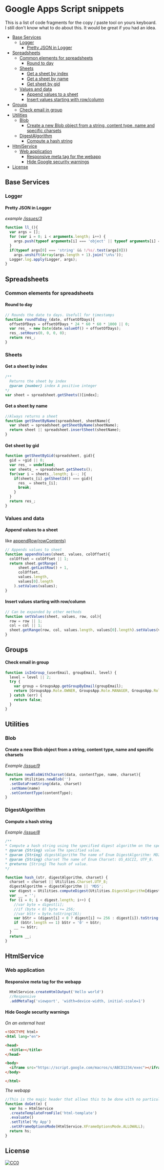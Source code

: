 # Google Apps Script snippets
This is a list of code fragments for the copy / paste tool on yours keyboard. I still don't know what to do about this. It would be great if you had an idea.

<!-- TOC depthFrom:2 -->

- [Base Services](#base-services)
  - [Logger](#logger)
    - [Pretty JSON in Logger](#pretty-json-in-logger)
- [Spreadsheets](#spreadsheets)
  - [Common elements for spreadsheets](#common-elements-for-spreadsheets)
    - [Round to day](#round-to-day)
  - [Sheets](#sheets)
    - [Get a sheet by index](#get-a-sheet-by-index)
    - [Get a sheet by name](#get-a-sheet-by-name)
    - [Get sheet by gid](#get-sheet-by-gid)
  - [Values and data](#values-and-data)
    - [Append values to a sheet](#append-values-to-a-sheet)
    - [Insert values starting with row/column](#insert-values-starting-with-rowcolumn)
- [Groups](#groups)
    - [Check email in group](#check-email-in-group)
- [Utilities](#utilities)
  - [Blob](#blob)
    - [Create a new Blob object from a string, content type, name and specific charsets](#create-a-new-blob-object-from-a-string-content-type-name-and-specific-charsets)
  - [DigestAlgorithm](#digestalgorithm)
    - [Compute a hash string](#compute-a-hash-string)
- [HtmlService](#htmlservice)
  - [Web application](#web-application)
    - [Responsive meta tag for the webapp](#responsive-meta-tag-for-the-webapp)
    - [Hide Google security warnings](#hide-google-security-warnings)
- [License](#license)

<!-- /TOC -->

## Base Services

### Logger

#### Pretty JSON in Logger
_example [/issues/3](../../issues/3)_
```js
function ll_(){
  var args = [];
  for (var i = 0; i < arguments.length; i++) {
    args.push(typeof arguments[i] === 'object' || typeof arguments[i] === 'function' ? ('' + JSON.stringify(arguments[i], null, ' ')) : ('' + arguments[i]));
  }
  if(typeof args[0] === 'string' && !/%s/.test(args[0]))
    args.unshift(Array(args.length + 1).join('\n%s'));
  Logger.log.apply(Logger, args);
}
```
## Spreadsheets

### Common elements for spreadsheets

#### Round to day

```js
// Rounds the date to days. Usefull for timestamps
function roundToDay_(date, offsetOfDays){
  offsetOfDays = offsetOfDays * 24 * 60 * 60 * 1000 || 0;
  var res_ = new Date(date.valueOf() + offsetOfDays);
  res_.setHours(0, 0, 0, 0);
  return res_;
}
```
### Sheets

#### Get a sheet by index

```js
/**
  Returns the sheet by index
  @param {number} index A positive integer
*/
var sheet = spreadsheet.getSheets()[index];
```

#### Get a sheet by name

```js
//Always returns a sheet
function getSheetByName(spreadsheet, sheetName){
  var sheet = spreadsheet.getSheetByName(sheetName);
  return sheet || spreadsheet.insertSheet(sheetName);
}
```

#### Get sheet by gid

```js
function getSheetByGid(spreadsheet, gid){
  gid = +gid || 0;
  var res_ = undefined;
  var sheets_ = spreadsheet.getSheets();
  for(var i = sheets_.length; i--; ){
    if(sheets_[i].getSheetId() === gid){
      res_ = sheets_[i];
      break;
    }
  }
  return res_;
}
```

### Values and data

#### Append values to a sheet
like [appendRow(rowContents)](https://developers.google.com/apps-script/reference/spreadsheet/sheet#appendRow(Object))

```js
// Appends values to sheet
function appendValues(sheet, values, colOffset){
  colOffset = colOffset || 1;
  return sheet.getRange(
      sheet.getLastRow() + 1,
      colOffset,
      values.length, 
      values[0].length
    ).setValues(values);
}
```

#### Insert values starting with row/column

```js
// Can be expanded by other methods
function setValues(sheet, values, row, col){
  row = row || 1;
  col = col || 1;
  sheet.getRange(row, col, values.length, values[0].length).setValues(values);
}
```

## Groups
#### Check email in group
```js
function isInGroup_(userEmail, groupEmail, level) {
  level = level || 2;
  try {
    var group = GroupsApp.getGroupByEmail(groupEmail);
    return [GroupsApp.Role.OWNER, GroupsApp.Role.MANAGER, GroupsApp.Role.MEMBER].indexOf(group.getRole(currentUser)) === level;
  } catch (err) {
    return false;
  }
}
```

## Utilities

### Blob

#### Create a new Blob object from a string, content type, name and specific charsets
_Example [/issue/9](../../issues/9)_

```js
function newBlobWithCharset(data, contentType, name, charset){
  return Utilities.newBlob('')
  .setDataFromString(data, charset)
  .setName(name)
  .setContentType(contentType);
}
```

### DigestAlgorithm

#### Compute a hash string
_Example [/issue/8](../../issues/8)_

```js
/**
* Compute a hash string using the specified digest algorithm on the specified value.
* @param {String} value The specified value.
* @param {String} digestAlgorithm The name of Enum DigestAlgorithm: MD2, MD5, SHA_1, SHA_256, SHA_384, SHA_512
* @param {String} charset The name of Enum Charset: US_ASCII, UTF_8.
* @returns {String} The hash of value.
*/

function hash_(str, digestAlgorithm, charset) {
  charset = charset || Utilities.Charset.UTF_8;
  digestAlgorithm = digestAlgorithm || 'MD5';
  var digest = Utilities.computeDigest(Utilities.DigestAlgorithm[digestAlgorithm], str, charset);
  var __ = '';
  for (i = 0; i < digest.length; i++) {
    //var byte = digest[i];
    //if (byte < 0) byte += 256;
    //var bStr = byte.toString(16);
    var bStr = (digest[i] < 0 ? digest[i] += 256 : digest[i]).toString(16);
    if (bStr.length == 1) bStr = '0' + bStr;
    __ += bStr;
  }
  return __;
}
```

## HtmlService
### Web application
#### Responsive meta tag for the webapp
```js
  HtmlService.createHtmlOutput('Hello world')
  //Responsive
  .addMetaTag('viewport', 'width=device-width, initial-scale=1')
```
#### Hide Google security warnings

*On an external host*

```html
<!DOCTYPE html>
<html lang="en">

<head>
  <title></title>
</head>

<body>
  <iframe src="https://script.google.com/macros/s/ABCD1234/exec"></iframe>
</body>

</html>
```

*The webapp*
```js
//This is the magic header that allows this to be done with no particular Google security warnings
function doGet(e) {
  var hs = HtmlService
  .createTemplateFromFile('html-template')
  .evaluate()
  .setTitle('My App')
  .setXFrameOptionsMode(HtmlService.XFrameOptionsMode.ALLOWALL);
  return hs;
}
```

## License

[![CC0](http://mirrors.creativecommons.org/presskit/buttons/88x31/svg/cc-zero.svg)](https://creativecommons.org/publicdomain/zero/1.0/)